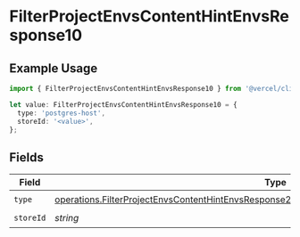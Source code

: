 # FilterProjectEnvsContentHintEnvsResponse10

## Example Usage

```typescript
import { FilterProjectEnvsContentHintEnvsResponse10 } from '@vercel/client/models/operations';

let value: FilterProjectEnvsContentHintEnvsResponse10 = {
  type: 'postgres-host',
  storeId: '<value>',
};
```

## Fields

| Field     | Type                                                                                                                                                                                                         | Required           | Description |
| --------- | ------------------------------------------------------------------------------------------------------------------------------------------------------------------------------------------------------------ | ------------------ | ----------- |
| `type`    | [operations.FilterProjectEnvsContentHintEnvsResponse200ApplicationJSONResponseBody3Envs10Type](../../models/operations/filterprojectenvscontenthintenvsresponse200applicationjsonresponsebody3envs10type.md) | :heavy_check_mark: | N/A         |
| `storeId` | _string_                                                                                                                                                                                                     | :heavy_check_mark: | N/A         |
